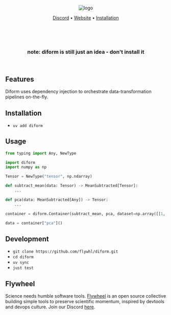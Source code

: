 <div align="center">
  
  ![logo](https://github.com/user-attachments/assets/48ff868b-7bb3-456d-9b14-47aee4437b4d)

  [Discord](https://discord.gg/kTkF2e69fH) • [Website](https://flywhl.dev) • [Installation](#installation)
  <br/>
  <br/>
</div>

<div align="center">
  
</br>
</br>

### **note: diform is still just an idea - don't install it**

</br>
</div>



## Features

Diform uses dependency injection to orchestrate data-transformation pipelines on-the-fly.

## Installation

* `uv add diform`

## Usage

```python
from typing import Any, NewType

import diform
import numpy as np

Tensor = NewType("tensor", np.ndarray)

def subtract_mean(data: Tensor) -> MeanSubtracted[Tensor]:
    ...

def pca(data: MeanSubtracted[Any]) -> Tensor:
    ...

container = diform.Container(subtract_mean, pca, dataset=np.array([[1, 2, 3], [4, 5, 6]])

data = container["pca"]()

```


## Development

* `git clone https://github.com/flywhl/diform.git`
* `cd diform`
* `uv sync`
* `just test`

## Flywheel

Science needs humble software tools. [Flywheel](https://flywhl.dev/) is an open source collective building simple tools to preserve scientific momentum, inspired by devtools and devops culture. Join our Discord [here](discord.gg/fd37MFZ7RS).

